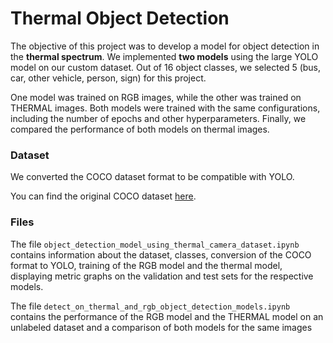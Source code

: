 # Thermal Object Detection

The objective of this project was to develop a model for object detection in the **thermal spectrum**. We implemented **two models** using the large YOLO model on our custom dataset. Out of 16 object classes, we selected 5 (bus, car, other vehicle, person, sign) for this project.

One model was trained on RGB images, while the other was trained on THERMAL images. Both models were trained with the same configurations, including the number of epochs and other hyperparameters. Finally, we compared the performance of both models on thermal images.


### Dataset
We converted the COCO dataset format to be compatible with YOLO. 

You can find the original COCO dataset [here](https://adas-dataset-v2.flirconservator.com/).

### Files 
The file `object_detection_model_using_thermal_camera_dataset.ipynb` contains information about the dataset, classes, conversion of the COCO format to YOLO, training of the RGB model and the thermal model, displaying metric graphs on the validation and test sets for the respective models.

The file `detect_on_thermal_and_rgb_object_detection_models.ipynb` contains the performance of the RGB model and the THERMAL model on an unlabeled dataset and a comparison of both models for the same images
